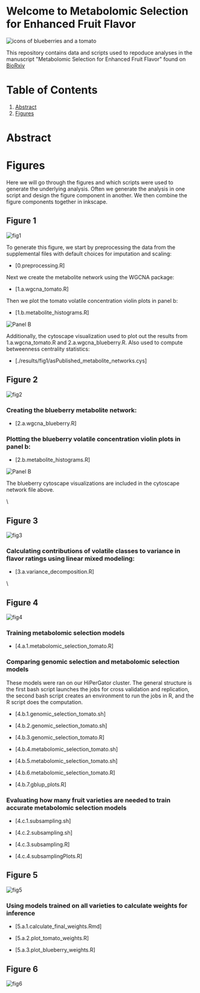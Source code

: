 # Welcome to Metabolomic Selection for Enhanced Fruit Flavor

![icons of blueberries and a tomato](./fruit_icons.svg)

This repository contains data and scripts used to repoduce analyses in the manuscript "Metabolomic Selection for Enhanced Fruit Flavor" found on [BioRxiv](https://www.biorxiv.org/content/10.1101/2020.09.17.302802v1.full)

# Table of Contents
1. [Abstract](#abstract)
2. [Figures](#figures)

# Abstract <a name="abstract"></a>

# Figures <a name="figures"></a>

Here we will go through the figures and which scripts were used to generate the underlying analysis. Often we generate the analysis in one script and design the figure component in another. We then combine the figure components together in inkscape.


## Figure 1 <a name="fig1"></a>

![fig1](./figures/svgs/fig1.svg)

To generate this figure, we start by preprocessing the data from the supplemental files with default choices for imputation and scaling:

* [0.preprocessing.R]   

Next we create the metabolite network using the WGCNA package:

* [1.a.wgcna_tomato.R]  

Then we plot the tomato volatile concentration violin plots in panel b:

* [1.b.metabolite_histograms.R]

![Panel B](./results/fig1/asPublished_fig1_panelB.svg)

Additionally, the cytoscape visualization used to plot out the results from 1.a.wgcna_tomato.R and 2.a.wgcna_blueberry.R. Also used to compute betweenness centrality statistics:

* [./results/fig1/asPublished_metabolite_networks.cys]



## Figure 2 <a name="fig2"></a>

![fig2](./figures/svgs/fig2.svg)

### Creating the blueberry metabolite network:

* [2.a.wgcna_blueberry.R]

### Plotting the blueberry volatile concentration violin plots in panel b:

* [2.b.metabolite_histograms.R]

![Panel B](./results/fig2/asPublished_fig2_panelB.svg)

The blueberry cytoscape visualizations are included in the cytoscape network file above.

\\

## Figure 3 <a name="fig3"></a>

![fig3](./figures/svgs/fig3.svg)

### Calculating contributions of volatile classes to variance in flavor ratings using linear mixed modeling:

* [3.a.variance_decomposition.R]  


\\

## Figure 4 <a name="fig4"></a>

![fig4](./figures/svgs/fig4.svg)

### Training metabolomic selection models

* [4.a.1.metabolomic_selection_tomato.R]

### Comparing genomic selection and metabolomic selection models

These models were ran on our HiPerGator cluster. The general structure is the first bash script launches the jobs for cross validation and replication, the second bash script creates an environment to run the jobs in R, and the R script does the computation.

* [4.b.1.genomic_selection_tomato.sh]

* [4.b.2.genomic_selection_tomato.sh]

* [4.b.3.genomic_selection_tomato.R]

* [4.b.4.metabolomic_selection_tomato.sh]

* [4.b.5.metabolomic_selection_tomato.sh]

* [4.b.6.metabolomic_selection_tomato.R]

* [4.b.7.gblup_plots.R]

### Evaluating how many fruit varieties are needed to train accurate metabolomic selection models

* [4.c.1.subsampling.sh]

* [4.c.2.subsampling.sh]

* [4.c.3.subsampling.R]

* [4.c.4.subsamplingPlots.R]


## Figure 5 <a name="fig5"></a>

![fig5](./figures/svgs/fig5.svg)

### Using models trained on all varieties to calculate weights for inference

* [5.a.1.calculate_final_weights.Rmd]

* [5.a.2.plot_tomato_weights.R]

* [5.a.3.plot_blueberry_weights.R]


## Figure 6 <a name="fig6"></a>

![fig6](./figures/svgs/fig6.svg)

